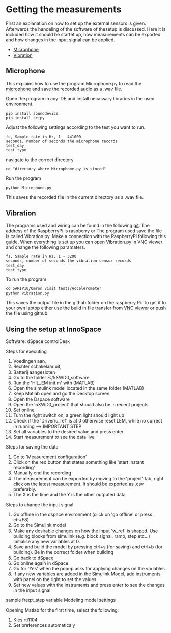 # Getting the measurements
First an explanation on how to set up the external sensors is given. Afterwards the handeling of the software of thesetup is discussed. Here it is included how it should be startet up, how measurements can be exported and how changes in the input signal can be applied.

- [Microphone](#Microphone)
- [Vibration](#Vibration)

## Microphone

This explains how to use the program Microphone.py to read the [microphone](https://www.bax-shop.nl/usb-microfoons/devine-m-mic-usb-bk-condensatormicrofoon-zwart?gclsrc=aw.ds#productinformatie) and save the recorded audio as a .wav file. 

Open the program in any IDE and install necassary libraries in the used environment.

```
pip install sounddevice
pip install scipy
```
Adjust the following settings according to the test you want to run.

```
fs, Sample rate in Hz, 1 - 441000
seconds, number of seconds the microphone records
test_day
test_type
```

navigate to the correct directory

```
cd "directory where Microphone.py is stored"
```

Run the program
```
python Microphone.py
```

This saves the recorded file in the current directory as a .wav file.


## Vibration

The programs used and wiring can be found in the following [git](https://github.com/nagimov/adxl345spi). The address of the RaspberryPi is raspberry or   The program used save the file is called Vibration.py. Make a connection with the RaspberryPi following this [guide](https://www.tomshardware.com/reviews/raspberry-pi-headless-setup-how-to,6028.html). When everything is set up you can open Vibration.py in VNC viewer and change the following paramaters.

```
fs, Sample rate in Hz, 1 - 3200
seconds, number of seconds the vibration sensor records
test_day
test_type
```

To run the program
```
cd 5ARIP10/Omron_visit_tests/Accelerometer
python Vibration.py
```

This saves the output file in the github folder on the raspberry Pi. To get it to your own laptop either use the build in file transfer from [VNC viewer](https://help.realvnc.com/hc/en-us/articles/360002250477-Transferring-Files-Between-Computers-) or push the file using github.



## Using the setup at InnoSpace

Software: dSpace controlDesk

Steps for executing
1. Voedingen aan, 
2. Rechter schakelaar uit, 
3. Batterij aangesloten
4. Go to the folder E:/5XWD0_software
5. Run the 'HIL_EM init.m' with (MATLAB)
6. Open the simulink model located in the same folder (MATLAB)
7. Keep Matlab open and go the Desktop screen
8. Open the Dspace software
9. Open the '5XWD0_project' that should also be in recent projects
10. Set online
11. Turn the right switch on, a green light should light up
12. Check if the 'Driver/u_ref' is at 0 otherwise reset LEM, while no currect in running --> IMPORTANT STEP
13. Set all variables to the desired value and press enter. 
14. Start measurement to see the data live


Steps for saving the data
1. Go to 'Measurement configuration' 
2. Click on the red button that states something like 'start instant recording'
3. Manually end the recording
4. The measurement can be exporded by moving to the 'project' tab, right click on the latest measurement. It should be exported as .csv preferably.
5. The X is the time and the Y is the other outputed data 

Steps to change the input signal
1. Go offline in the dspace environment (click on 'go offline' or press ctr+F8)
2. Go to the Simulink model
3. Make any desirable changes on how the input 'w_ref' is shaped. Use building blocks from simulink (e.g. block signal, ramp, step etc...)
Initialise any new variables at 0. 
4. Save and build the model by pressing ctrl+s (for saving) and ctrl+b (for building). Be in the correct folder when building
5. Go back to dSpace
6. Go online again in dSpace. 
7. Go for 'Yes' when the popup asks for applying changes on the variables
8. If any new variables are added in the Simulink Model, add instruments with panel on the right to set the values.
9. Set new values with the instruments and press enter to see the changes in the input signal


sample freq:t_step variable    Modeling model settings 


Opening Matlab for the first time, select the following:
1. Kies rti1104
2. Set preferences automaticaly